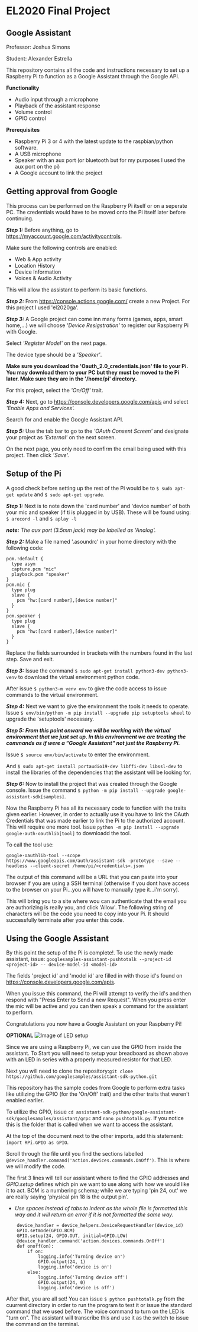 # EL2020 Final Project
## Google Assistant ##

Professor: Joshua Simons

Student: Alexander Estrella

This repository contains all the code and instructions necessary to set up a Raspberry Pi to function as a Google Assistant through the Google API.

**Functionality**
- Audio input through a microphone
- Playback of the assistant response 
- Volume control
- GPIO control

**Prerequisites**
- Raspberry Pi 3 or 4 with the latest update to the raspbian/python software.
- A USB microphone
- Speaker with an aux port (or bluetooth but for my purposes I used the aux port on the pi)
- A Google account to link the project

## Getting approval from Google ##
This process can be performed on the Raspberry Pi itself or on a seperate PC. The credentials would have to be moved onto the Pi itself later before continuing.

***Step 1:*** Before anything, go to https://myaccount.google.com/activitycontrols.

Make sure the following controls are enabled:
- Web & App activity
- Location History
- Device Information
- Voices & Audio Activity

This will allow the assistant to perform its basic functions. 

***Step 2:*** From https://console.actions.google.com/ create a new Project. For this project I used 'el2020ga'.

***Step 3:*** A Google project can come inn many forms (games, apps, smart home,...) we will choose *'Device Resigstration'* to register our Raspberry Pi with Google. 

Select *'Register Model'* on the next page. 

The device type should be a *'Speaker'*.

**Make sure you download the 'Oauth_2.0_credentials.json' file to your Pi. You may download them to your PC but they must be moved to the Pi later. Make sure they are in the '/home/pi' directory.** 

For this project, select the *'On/Off'* trait.

***Step 4:*** Next, go to https://console.developers.google.com/apis and select *'Enable Apps and Services'.*

Search for and enable the Google Assistant API.

***Step 5:***   Use the tab bar to go to the *'OAuth Consent Screen'* and designate your project as *'External'* on the next screen.

On the next page, you only need to confirm the email being used with this project. Then click *'Save'.* 

## Setup of the Pi ##
A good check before setting up the rest of the Pi would be to `$ sudo apt-get update` and `$ sudo apt-get upgrade`.

***Step 1:*** Next is to note down the 'card number' and 'device number' of both your mic and speaker (if ti is plugged in by USB). These will be found using: `$ arecord -l` and `$ aplay -l`

_**note:** The aux port (3.5mm jack) may be labelled as 'Analog'._

***Step 2:*** Make a file named '.asoundrc' in your home directory with the following code:
```
pcm.!default {
  type asym
  capture.pcm "mic"
  playback.pcm "speaker"
}
pcm.mic {
  type plug
  slave {
    pcm "hw:[card number],[device number]"
  }
}
pcm.speaker {
  type plug
  slave {
    pcm "hw:[card number],[device number]"
  }
}
```
Replace the fields surrounded in brackets with the numbers found in the last step.
Save and exit.

***Step 3:*** Issue the command `$ sudo apt-get install python3-dev python3-venv` to download the virtual environment python code. 

After issue `$ python3-m venv env` to give the code access to issue commands to the virtual environment.

***Step 4:*** Next we want to give the environment the tools it needs to operate. Issue `$ env/bin/python -m pip install --upgrade pip setuptools wheel` to upgrade the 'setuptools' necessary.

***Step 5:***
__*From this point onward we will be working with the virtual environment that we just set up. In this environment we are treating the commands as if were a "Google Assistant" not just the Raspberry Pi.*__

Issue `$ source env/bin/activate` to enter the environment.

And `$ sudo apt-get install portaudio19-dev libffi-dev libssl-dev` to install  the libraries of the dependencies that the assistant will be looking for.

***Step 6:*** Now to install the project that was created through the Google console. Issue the command `$ python -m pip install --upgrade google-assistant-sdk[samples]`.

Now the Raspberry Pi has all its necessary code to function with the traits given earlier. However, in order to actually use it you have to link the OAuth Credentials that was made earlier to link the Pi to the authorized account. This will require one more tool. Issue `python -m pip install --upgrade google-auth-oauthlib[tool]` to downloadd the tool.

To call the tool use:

`google-oauthlib-tool --scope https://www.googleapis.com/auth/assistant-sdk -prototype --save --headless --client-secret /home/pi/<credentials>.json`

The output of this command will be a URL that you can paste into your browser if you are using a SSH terminal (otherwise if you dont have access to the browser on your Pi...you will have to manually type it...i'm sorry).

This will bring you to a site where wou can authenticate that the email you are authorizing is really you, and click 'Allow'. The following string of characters will be the code you need to copy into your Pi. It should successfully terminate after you enter this code.

## Using the Google Assistant ##
By this point the setup of the Pi is complete!. To use the newly made assistant, issue:
`googlesamples-assistant-pushtotalk --project-id <project-id> -- device-model-id <model-id>`

The fields 'project id' and 'model id' are filled in with those id's found on https://console.developers.google.com/apis.

When you issue this command, the Pi will attempt to verify the id's and then respond with "Press Enter to Send a new Request". When you press enter the mic will be active and you can then speak a command for the assistant to perform.

Congratulations you now have a Google Assistant on your Raspberry Pi!

**OPTIONAL**
![Image of LED setup](https://developers.google.com/assistant/sdk/images/rpi3_schematics.png)

Since we are using a Raspberry Pi, we can use the GPIO from inside the assistant. To Start you will need to setup your breadboard as shown above with an LED in series with a properly measured resistor for that LED.

Next you will need to clone the repository:`git clone https://github.com/googlesamples/assistant-sdk-python.git`

This repository has the sample codes from Google to perform extra tasks like utilizing the GPIO (for the 'On/Off' trait) and the other traits that weren't enabled earlier.

To utilize the GPIO, issue `cd assistant-sdk-python/google-assistant-sdk/googlesamples/assistant/grpc` and `nano pushtotalk.py`. If you notice this is the folder that is called when we want to access the assistant. 

At the top of the document next to the other imports, add this statement:
`import RPi.GPIO as GPIO`.

Scroll through the file until you find the sections labelled `@device_handler.command('action.devices.commands.OnOff')`. This is where we will modify the code.

The first 3 lines will tell our assistant where to find the GPIO addresses and *GPIO.setup*  defines which pin we want to use along with how we would like it to act. BCM is a numbering schema; while we are typing 'pin 24, out' we are really saying 'physical pin 18 is the output pin'.

* *Use spaces instead of tabs to indent as the whole file is formatted this way and it will return an error if it is not formatted the same way.*

```
    device_handler = device_helpers.DeviceRequestHandler(device_id)
    GPIO.setmode(GPIO.BCM)
    GPIO.setup(24, GPIO.OUT, initial=GPIO.LOW)
    @device_handler.command('action.devices.commands.OnOff')
    def onoff(on):
        if on:
            logging.info('Turning device on')
            GPIO.output(24, 1)
            logging.info('device is on')
        else:
            logging.info('Turning device off')
            GPIO.output(24, 0)
            logging.info('device is off')
```

After that, you are all set! You can issue `$ python pushtotalk.py` from the cuurrent directory in order to run the program to test it or issue the standard command that we used before. The voice command to turn on the LED is "turn on". The assistant will transcribe this and use it as the switch to issue the command on the terminal.








































